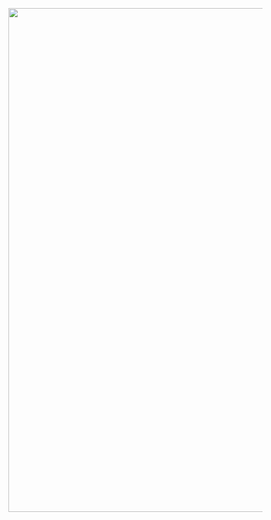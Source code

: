 <p align="center">
  <img height="1000px" width="1000px" src ="https://github-readme-stats.vercel.app/api/top-langs/?username=jdmr10&hide_progress=true">
</p>
